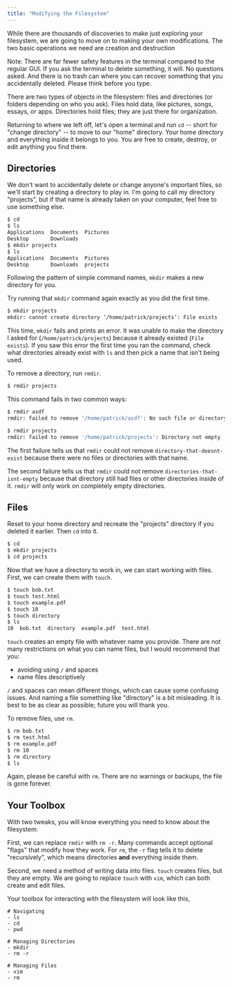 ```yaml
---
title: "Modifying the Filesystem"
---
```


While there are thousands of discoveries to make just exploring your filesystem,
we are going to move on to making your own modifications. The two basic
operations we need are creation and destruction

Note: There are far fewer safety features in the terminal compared to the
regular GUI. If you ask the terminal to delete something, it will. No questions
asked. And there is no trash can where you can recover something that you
accidentally deleted. Please think before you type.

There are two types of objects in the filesystem: files and directories (or
folders depending on who you ask). Files hold data, like pictures, songs,
essays, or apps. Directories hold files; they are just there for organization.

Returning to where we left off, let's open a terminal and run `cd` -- short for
"change directory" -- to move to our "home" directory. Your home directory and
everything inside it belongs to you. You are free to create, destroy, or edit
anything you find there.

## Directories

We don't want to accidentally delete or change anyone's important files, so
we'll start by creating a directory to play in. I'm going to call my directory
"projects", but if that name is already taken on your computer, feel free to use
something else.

```bash
$ cd
$ ls
Applications  Documents  Pictures
Desktop       Downloads
$ mkdir projects
$ ls
Applications  Documents  Pictures
Desktop       Downloads  projects
```

Following the pattern of simple command names, `mkdir` makes a new directory for
you.

Try running that `mkdir` command again exactly as you did the first time.

```bash
$ mkdir projects
mkdir: cannot create directory ‘/home/patrick/projects’: File exists
```

This time, `mkdir` fails and prints an error. It was unable to make the
directory I asked for (`/home/patrick/projects`) because it already existed
(`File exists`). If you saw this error the first time you ran the command, check
what directories already exist with `ls` and then pick a name that isn't being
used.

To remove a directory, run `rmdir`.

```bash
$ rmdir projects
```

This command fails in two common ways:

```bash
$ rmdir asdf
rmdir: failed to remove '/home/patrick/asdf': No such file or directory

$ rmdir projects
rmdir: failed to remove '/home/patrick/projects': Directory not empty
```

The first failure tells us that `rmdir` could not remove
`directory-that-doesnt-exist` because there were no files or directories with
that name.

The second failure tells us that `rmdir` could not remove
`directories-that-isnt-empty` because that directory still had files or other
directories inside of it. `rmdir` will only work on completely empty
directories.

## Files

Reset to your home directory and recreate the "projects" directory if you
deleted it earlier. Then `cd` into it.

```bash
$ cd
$ mkdir projects
$ cd projects
```

Now that we have a directory to work in, we can start working with files. First,
we can create them with `touch`.

```bash
$ touch bob.txt
$ touch test.html
$ touch example.pdf
$ touch 10
$ touch directory
$ ls
10  bob.txt  directory  example.pdf  test.html
```

`touch` creates an empty file with whatever name you provide. There are not many
restrictions on what you can name files, but I would recommend that you:
- avoiding using `/` and spaces
- name files descriptively

`/` and spaces can mean different things, which can cause some confusing issues.
And naming a file something like "directory" is a bit misleading. It is best to
be as clear as possible; future you will thank you.

To remove files, use `rm`.

```bash
$ rm bob.txt
$ rm test.html
$ rm example.pdf
$ rm 10
$ rm directory
$ ls
```

Again, please be careful with `rm`. There are no warnings or backups, the file
is gone forever.

## Your Toolbox

With two tweaks, you will know everything you need to know about the filesystem.

First, we can replace `rmdir` with `rm -r`. Many commands accept optional
"flags" that modify how they work. For `rm`, the `-r` flag tells it to delete
"recursively", which means directories **and** everything inside them.

Second, we need a method of writing data into files. `touch` creates files, but
they are empty. We are going to replace `touch` with `vim`, which can both
create and edit files.

Your toolbox for interacting with the filesystem will look like this,

```
# Navigating
- ls
- cd
- pwd

# Managing Directories
- mkdir
- rm -r

# Managing Files
- vim
- rm
```
